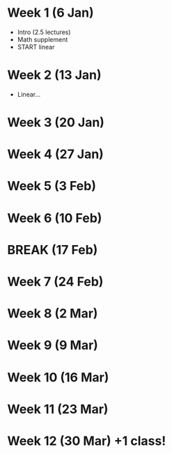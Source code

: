 
Week 1 (6 Jan)
==============

* Intro (2.5 lectures) 
* Math supplement
* START linear

Week 2 (13 Jan)
==============

* Linear…

Week 3 (20 Jan)
==============

Week 4 (27 Jan)
==============

Week 5 (3 Feb)
==============

Week 6 (10 Feb)
==============

BREAK (17 Feb)
==============

Week 7 (24 Feb)
==============

Week 8 (2 Mar)
==============

Week 9 (9 Mar)
==============

Week 10 (16 Mar)
==============

Week 11 (23 Mar)
==============

Week 12 (30 Mar) +1 class!
==============

